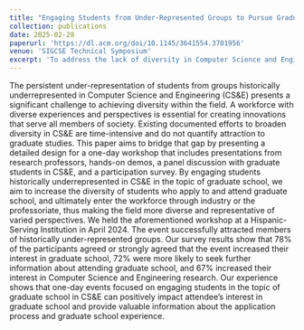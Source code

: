 ```yaml
---
title: "Engaging Students from Under-Represented Groups to Pursue Graduate School in Computer Science and Engineering"
collection: publications
date: 2025-02-28
paperurl: 'https://dl.acm.org/doi/10.1145/3641554.3701956'
venue: 'SIGCSE Technical Symposium'
excerpt: 'To address the lack of diversity in Computer Science and Engineering (CS&E), we held a one-day workshop at a Hispanic-Serving Institution, featuring research presentations, hands-on demos, and discussions with graduate students. The event successfully increased participant interest in graduate studies, with survey results showing significant boosts in enthusiasm for CS&E research and graduate education, highlighting the potential of such events to broaden diversity in the field.'
---
```

The persistent under-representation of students from groups historically underrepresented in Computer Science and Engineering (CS&E) presents a significant challenge to achieving diversity within the field. A workforce with diverse experiences and perspectives is essential for creating innovations that serve all members of society. Existing documented efforts to broaden diversity in CS&E are time-intensive and do not quantify attraction to graduate studies. This paper aims to bridge that gap by presenting a detailed design for a one-day workshop that includes presentations from research professors, hands-on demos, a panel discussion with graduate students in CS&E, and a participation survey. By engaging students historically underrepresented in CS&E in the topic of graduate school, we aim to increase the diversity of students who apply to and attend graduate school, and ultimately enter the workforce through industry or the professoriate, thus making the field more diverse and representative of varied perspectives. We held the aforementioned workshop at a Hispanic-Serving Institution in April 2024. The event successfully attracted members of historically under-represented groups. Our survey results show that 78% of the participants agreed or strongly agreed that the event increased their interest in graduate school, 72% were more likely to seek further information about attending graduate school, and 67% increased their interest in Computer Science and Engineering research. Our experience shows that one-day events focused on engaging students in the topic of graduate school in CS&E can positively impact attendee’s interest in graduate school and provide valuable information about the application process and graduate school experience.

